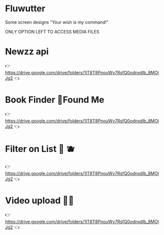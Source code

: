 # Fluwutter
Some screen designs
"Your wish is my command!"

ONLY OPTION LEFT TO ACCESS MEDIA FILES
# Newzz api
👉 https://drive.google.com/drive/folders/1IT8T8PnouWv7RsfQ0odnxdlb_8MOiJg2 👈
# Book Finder  👾Found Me
👉 https://drive.google.com/drive/folders/1IT8T8PnouWv7RsfQ0odnxdlb_8MOiJg2 👈
# Filter on List 🥑 🫐
👉 https://drive.google.com/drive/folders/1IT8T8PnouWv7RsfQ0odnxdlb_8MOiJg2 👈
# Video upload 🤳💃
👉 https://drive.google.com/drive/folders/1IT8T8PnouWv7RsfQ0odnxdlb_8MOiJg2 👈
